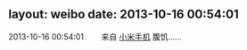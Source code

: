 layout: weibo
date: 2013-10-16 00:54:01
---
2013-10-16 00:54:01  &nbsp;&nbsp;&nbsp;&nbsp;&nbsp;&nbsp; 来自 <a href="http://app.weibo.com/t/feed/22zMnn" rel="nofollow">小米手机</a>
腹饥…… ​​​

